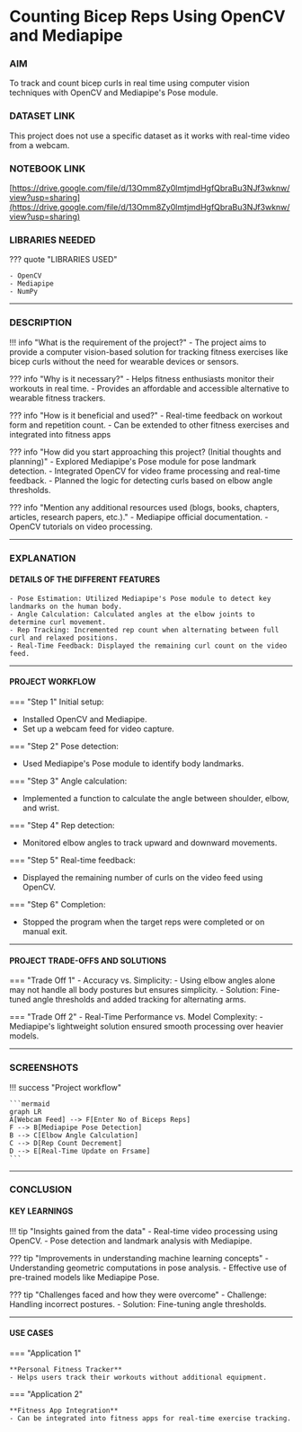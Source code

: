 # Counting Bicep Reps Using OpenCV and Mediapipe  


### AIM 
To track and count bicep curls in real time using computer vision techniques with OpenCV and Mediapipe's Pose module.

### DATASET LINK 
This project does not use a specific dataset as it works with real-time video from a webcam.


### NOTEBOOK LINK 
[https://drive.google.com/file/d/13Omm8Zy0lmtjmdHgfQbraBu3NJf3wknw/view?usp=sharing](https://drive.google.com/file/d/13Omm8Zy0lmtjmdHgfQbraBu3NJf3wknw/view?usp=sharing)


### LIBRARIES NEEDED

??? quote "LIBRARIES USED"

    - OpenCV
    - Mediapipe
    - NumPy

--- 

### DESCRIPTION 

!!! info "What is the requirement of the project?"
    - The project aims to provide a computer vision-based solution for tracking fitness exercises like bicep curls without the need for wearable devices or sensors. 

??? info "Why is it necessary?"
    - Helps fitness enthusiasts monitor their workouts in real time.
    - Provides an affordable and accessible alternative to wearable fitness trackers.

??? info "How is it beneficial and used?"
    - Real-time feedback on workout form and repetition count.
    - Can be extended to other fitness exercises and integrated into fitness apps

??? info "How did you start approaching this project? (Initial thoughts and planning)"
    - Explored Mediapipe's Pose module for pose landmark detection.
    - Integrated OpenCV for video frame processing and real-time feedback.
    - Planned the logic for detecting curls based on elbow angle thresholds.

??? info "Mention any additional resources used (blogs, books, chapters, articles, research papers, etc.)."
    - Mediapipe official documentation.
    - OpenCV tutorials on video processing. 


--- 

### EXPLANATION 

#### DETAILS OF THE DIFFERENT FEATURES 
    - Pose Estimation: Utilized Mediapipe's Pose module to detect key landmarks on the human body.
    - Angle Calculation: Calculated angles at the elbow joints to determine curl movement.
    - Rep Tracking: Incremented rep count when alternating between full curl and relaxed positions.
    - Real-Time Feedback: Displayed the remaining curl count on the video feed.


--- 

#### PROJECT WORKFLOW 

=== "Step 1"
    Initial setup:
- Installed OpenCV and Mediapipe.
- Set up a webcam feed for video capture.  


=== "Step 2"
    Pose detection:
- Used Mediapipe's Pose module to identify body landmarks.


=== "Step 3"
    Angle calculation:
- Implemented a function to calculate the angle between shoulder, elbow, and wrist.


=== "Step 4"
    Rep detection:
- Monitored elbow angles to track upward and downward movements.


=== "Step 5"
    Real-time feedback:
- Displayed the remaining number of curls on the video feed using OpenCV.


=== "Step 6"
    Completion:
- Stopped the program when the target reps were completed or on manual exit.


--- 

#### PROJECT TRADE-OFFS AND SOLUTIONS 

=== "Trade Off 1"
    - Accuracy vs. Simplicity:
        - Using elbow angles alone may not handle all body postures but ensures simplicity.
        - Solution: Fine-tuned angle thresholds and added tracking for alternating arms.

=== "Trade Off 2"
    - Real-Time Performance vs. Model Complexity:
        - Mediapipe's lightweight solution ensured smooth processing over heavier models.

--- 

### SCREENSHOTS 
!!! success "Project workflow"

    ```mermaid  
    graph LR  
    A[Webcam Feed] --> F[Enter No of Biceps Reps]
    F --> B[Mediapipe Pose Detection]  
    B --> C[Elbow Angle Calculation]  
    C --> D[Rep Count Decrement]  
    D --> E[Real-Time Update on Frsame]  
    ```  

--- 

### CONCLUSION 

#### KEY LEARNINGS 

!!! tip "Insights gained from the data"
    - Real-time video processing using OpenCV.
    - Pose detection and landmark analysis with Mediapipe.

??? tip "Improvements in understanding machine learning concepts"
    - Understanding geometric computations in pose analysis.
    - Effective use of pre-trained models like Mediapipe Pose.

??? tip "Challenges faced and how they were overcome"
    - Challenge: Handling incorrect postures.
        - Solution: Fine-tuning angle thresholds.

--- 

#### USE CASES
=== "Application 1"

    **Personal Fitness Tracker**  
    - Helps users track their workouts without additional equipment.  

=== "Application 2"

    **Fitness App Integration**  
    - Can be integrated into fitness apps for real-time exercise tracking.  
